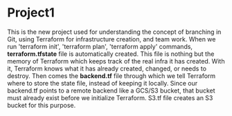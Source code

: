 # Project1
This is the new project used for understanding the concept of branching in Git, using Terraform for infrastructure creation, and team work. 
When we run 'terraform init', 'terraform plan', 'terraform apply' commands, **terraform.tfstate** file is automatically created. This file is nothing but the memory of Terraform which keeps track of the real infra it has created.
    With it, Terraform knows what it has already created, changed, or needs to destroy.
Then comes the **backend.tf** file through which we tell Terraform where to store the state file, instead of keeping it locally. 
    Since our backend.tf points to a remote backend like a GCS/S3 bucket, that bucket must already exist before we initialize Terraform. S3.tf file creates an S3 bucket for this purpose.
